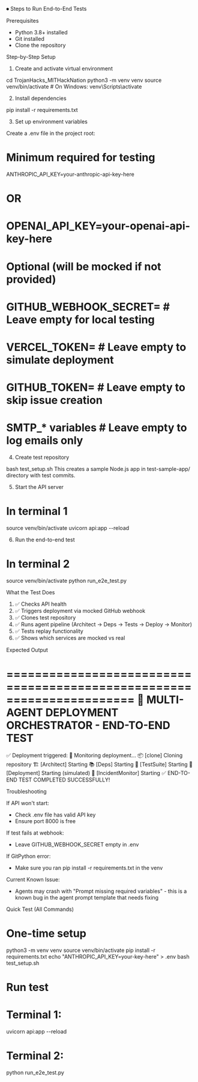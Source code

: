 ⏺ Steps to Run End-to-End Tests

  Prerequisites

  - Python 3.8+ installed
  - Git installed
  - Clone the repository

  Step-by-Step Setup

  1. Create and activate virtual environment

  cd TrojanHacks_MITHackNation
  python3 -m venv venv
  source venv/bin/activate  # On Windows: venv\Scripts\activate

  2. Install dependencies

  pip install -r requirements.txt

  3. Set up environment variables

  Create a .env file in the project root:
  # Minimum required for testing
  ANTHROPIC_API_KEY=your-anthropic-api-key-here
  # OR
  # OPENAI_API_KEY=your-openai-api-key-here

  # Optional (will be mocked if not provided)
  # GITHUB_WEBHOOK_SECRET=  # Leave empty for local testing
  # VERCEL_TOKEN=           # Leave empty to simulate deployment
  # GITHUB_TOKEN=           # Leave empty to skip issue creation
  # SMTP_* variables        # Leave empty to log emails only

  4. Create test repository

  bash test_setup.sh
  This creates a sample Node.js app in test-sample-app/ directory with test commits.

  5. Start the API server

  # In terminal 1
  source venv/bin/activate
  uvicorn api:app --reload

  6. Run the end-to-end test

  # In terminal 2
  source venv/bin/activate
  python run_e2e_test.py

  What the Test Does

  1. ✅ Checks API health
  2. ✅ Triggers deployment via mocked GitHub webhook
  3. ✅ Clones test repository
  4. ✅ Runs agent pipeline (Architect → Deps → Tests → Deploy → Monitor)
  5. ✅ Tests replay functionality
  6. ✅ Shows which services are mocked vs real

  Expected Output

  ======================================================================
  🧪 MULTI-AGENT DEPLOYMENT ORCHESTRATOR - END-TO-END TEST
  ======================================================================
  ✅ Deployment triggered: <deployment-id>
  📡 Monitoring deployment...
     📦 [clone] Cloning repository
     🏗️ [Architect] Starting
     📚 [Deps] Starting
     🧪 [TestSuite] Starting
     🚀 [Deployment] Starting (simulated)
     🚨 [IncidentMonitor] Starting
  ✅ END-TO-END TEST COMPLETED SUCCESSFULLY!

  Troubleshooting

  If API won't start:
  - Check .env file has valid API key
  - Ensure port 8000 is free

  If test fails at webhook:
  - Leave GITHUB_WEBHOOK_SECRET empty in .env

  If GitPython error:
  - Make sure you ran pip install -r requirements.txt in the venv

  Current Known Issue:
  - Agents may crash with "Prompt missing required variables" - this is a known bug in the agent prompt template that needs fixing

  Quick Test (All Commands)

  # One-time setup
  python3 -m venv venv
  source venv/bin/activate
  pip install -r requirements.txt
  echo "ANTHROPIC_API_KEY=your-key-here" > .env
  bash test_setup.sh

  # Run test
  # Terminal 1:
  uvicorn api:app --reload

  # Terminal 2:
  python run_e2e_test.py